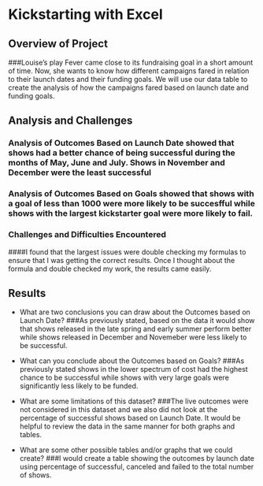 # Kickstarting with Excel

## Overview of Project

###Louise’s play Fever came close to its fundraising goal in a short amount of time. Now, she wants to know how different campaigns fared in relation to their launch dates and their funding goals.  We will use our data table to create the analysis of how the campaigns fared based on launch date and funding goals.


## Analysis and Challenges

### Analysis of Outcomes Based on Launch Date showed that shows had a better chance of being successful during the months of May, June and July.  Shows in November and December were the least successful 
    

### Analysis of Outcomes Based on Goals showed that shows with a goal of less than 1000 were more likely to be succesfful while shows with the largest kickstarter goal were more likely to fail.

### Challenges and Difficulties Encountered
####I found that the largest issues were double checking my formulas to ensure that I was getting the correct results.  Once I thought about the formula and double checked my work, the results came easily.

## Results

- What are two conclusions you can draw about the Outcomes based on Launch Date?
   ###As previously stated, based on the data it would show that shows released in the late spring and early summer perform better while shows released in December and Novemeber were less likely to be successful.

- What can you conclude about the Outcomes based on Goals?
    ###As previously stated shows in the lower spectrum of cost had the highest chance to be successful while shows with very large goals were significantly less likely to be funded.

- What are some limitations of this dataset?
    ###The live outcomes were not considered in this dataset and we also did not look at the percentage of successful shows based on Launch Date.  It would be helpful to review the data in the same manner for both graphs and tables.

- What are some other possible tables and/or graphs that we could create?
  ###I would create a table showing the outcomes by launch date using percentage of successful, canceled and failed to the total number of shows.
